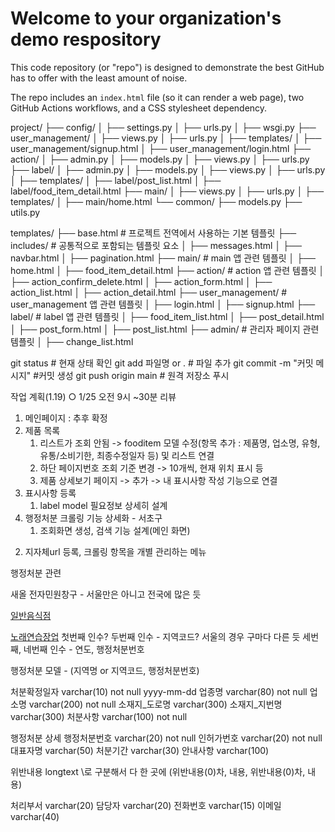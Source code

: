 # Welcome to your organization's demo respository
This code repository (or "repo") is designed to demonstrate the best GitHub has to offer with the least amount of noise.

The repo includes an `index.html` file (so it can render a web page), two GitHub Actions workflows, and a CSS stylesheet dependency.

project/
├── config/
│   ├── settings.py
│   ├── urls.py
│   ├── wsgi.py
├── user_management/
│   ├── views.py
│   ├── urls.py
│   ├── templates/
│       ├── user_management/signup.html
│       ├── user_management/login.html
├── action/
│   ├── admin.py
│   ├── models.py
│   ├── views.py
│   ├── urls.py
├── label/
│   ├── admin.py
│   ├── models.py
│   ├── views.py
│   ├── urls.py
│   ├── templates/
│       ├── label/post_list.html
│       ├── label/food_item_detail.html
├── main/
│   ├── views.py
│   ├── urls.py
│   ├── templates/
│       ├── main/home.html
└── common/
    ├── models.py
    ├── utils.py


templates/
├── base.html               # 프로젝트 전역에서 사용하는 기본 템플릿
├── includes/               # 공통적으로 포함되는 템플릿 요소
│   ├── messages.html
│   ├── navbar.html
│   ├── pagination.html
├── main/                   # main 앱 관련 템플릿
│   ├── home.html
│   ├── food_item_detail.html
├── action/                 # action 앱 관련 템플릿
│   ├── action_confirm_delete.html
│   ├── action_form.html
│   ├── action_list.html
│   ├── action_detail.html
├── user_management/        # user_management 앱 관련 템플릿
│   ├── login.html
│   ├── signup.html
├── label/                  # label 앱 관련 템플릿
│   ├── food_item_list.html
│   ├── post_detail.html
│   ├── post_form.html
│   ├── post_list.html
├── admin/                  # 관리자 페이지 관련 템플릿
│   ├── change_list.html

git status # 현재 상태 확인
git add 파일명 or . # 파일 추가
git commit -m "커밋 메시지" #커밋 생성
git push origin main # 원격 저장소 푸시


작업 계획(1.19)
○ 1/25 오전 9시 ~30분 리뷰

1. 메인페이지 : 추후 확정
2. 제품 목록
   1) 리스트가 조회 안됨 -> fooditem 모델 수정(항목 추가 : 제품명, 업소명, 유형, 유통/소비기한, 최종수정일자 등) 및 리스트 연결
   2) 하단 페이지번호 조회 기준 변경 -> 10개씩, 현재 위치 표시 등
   3) 제품 상세보기 페이지 -> 추가 -> 내 표시사항 작성 기능으로 연결
3. 표시사항 등록
   1) label model 필요정보 상세히 설계
4. 행정처분 크롤링 기능 상세화 - 서초구
   1) 조회화면 생성, 검색 기능 설계(메인 화면)
 2) 지자체url 등록, 크롤링 항목을 개별 관리하는 메뉴


 행정처분 관련

 
새올 전자민원창구 - 서울만은 아니고 전국에 많은 듯

<a href="javascript:fncViewDtl('SNTX',
						'5670123',
						'2025',
						'13',
						'CMM')">일반음식점</a>

<a href="javascript:fncViewDtl('CDFX',
						'5670123',
						'2025',
						'100001',
						'CMM')">노래연습장업</a>
첫번째 인수?
두번째 인수 - 지역코드? 서울의 경우 구마다 다른 듯
세번째, 네번째 인수 - 연도, 행정처분번호



행정처분 모델 - (지역명 or 지역코드, 행정처분번호)

처분확정일자	varchar(10)		not null		yyyy-mm-dd
업종명		varchar(80)		not null
업소명		varchar(200)	not null
소재지_도로명	varchar(300)
소재지_지번명	varchar(300)
처분사항		varchar(100)	not null

행정처분 상세
행정처분번호	varchar(20)		not null
인허가번호		varchar(20)		not null
대표자명		varchar(50)
처분기간		varchar(30)
안내사항		varchar(100)

위반내용		longtext					\로 구분해서 다 한 곳에 (위반내용(0)차, 내용, 위반내용(0)차, 내용)

처리부서		varchar(20)
담당자		varchar(20)
전화번호		varchar(15)
이메일		varchar(40)


